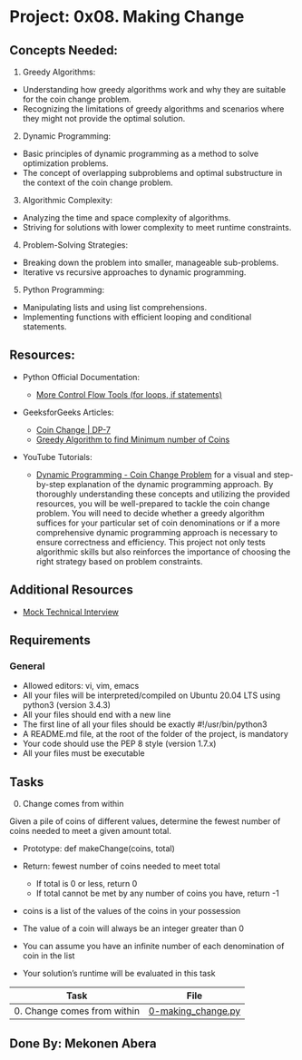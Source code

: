 # Project: 0x08. Making Change

## Concepts Needed:
1. Greedy Algorithms:

* Understanding how greedy algorithms work and why they are suitable for the coin change problem.
* Recognizing the limitations of greedy algorithms and scenarios where they might not provide the optimal solution.

2. Dynamic Programming:

* Basic principles of dynamic programming as a method to solve optimization problems.
* The concept of overlapping subproblems and optimal substructure in the context of the coin change problem.

3. Algorithmic Complexity:

* Analyzing the time and space complexity of algorithms.
* Striving for solutions with lower complexity to meet runtime constraints.

4. Problem-Solving Strategies:

* Breaking down the problem into smaller, manageable sub-problems.
* Iterative vs recursive approaches to dynamic programming.

5. Python Programming:

* Manipulating lists and using list comprehensions.
* Implementing functions with efficient looping and conditional statements.

## Resources:
* Python Official Documentation:

     * [More Control Flow Tools (for loops, if statements)](https://intranet.alxswe.com/rltoken/oVyaCk8erLwLPj96P-qlCw)

* GeeksforGeeks Articles:

    * [Coin Change | DP-7](https://intranet.alxswe.com/rltoken/iQPaO5JhI-BtuZdm6HIVCQ)
    * [Greedy Algorithm to find Minimum number of Coins](https://intranet.alxswe.com/rltoken/FsBN0oeRp0FpyU8sMd4UiA)

* YouTube Tutorials:

   * [Dynamic Programming - Coin Change Problem](https://intranet.alxswe.com/rltoken/qFEdwwtAVyJr9NLHDZDsUQ) for a visual and step-by-step explanation of the dynamic programming approach.
By thoroughly understanding these concepts and utilizing the provided resources, you will be well-prepared to tackle the coin change problem. You will need to decide whether a greedy algorithm suffices for your particular set of coin denominations or if a more comprehensive dynamic programming approach is necessary to ensure correctness and efficiency. This project not only tests algorithmic skills but also reinforces the importance of choosing the right strategy based on problem constraints.

## Additional Resources
* [Mock Technical Interview](https://intranet.alxswe.com/rltoken/ktLaKIVRkq_-byFO-_-aGg)
## Requirements
### General
* Allowed editors: vi, vim, emacs
* All your files will be interpreted/compiled on Ubuntu 20.04 LTS using python3 (version 3.4.3)
* All your files should end with a new line
* The first line of all your files should be exactly #!/usr/bin/python3
* A README.md file, at the root of the folder of the project, is mandatory
* Your code should use the PEP 8 style (version 1.7.x)
* All your files must be executable
## Tasks

0. Change comes from within

Given a pile of coins of different values, determine the fewest number of coins needed to meet a given amount total.

* Prototype: def makeChange(coins, total)
* Return: fewest number of coins needed to meet total
     
    * If total is 0 or less, return 0
    * If total cannot be met by any number of coins you have, return -1
* coins is a list of the values of the coins in your possession
* The value of a coin will always be an integer greater than 0
* You can assume you have an infinite number of each denomination of coin in the list
* Your solution’s runtime will be evaluated in this task

| Task | File |
| ---- | ---- |
| 0. Change comes from within | [0-making_change.py](./0-making_change.py) |

## Done By: Mekonen Abera

